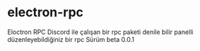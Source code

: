# electron-rpc
Eloctron RPC Discord ile çalışan bir rpc paketi denile bilir panelli düzenleyebildiğiniz bir rpc
Sürüm beta 0.0.1
